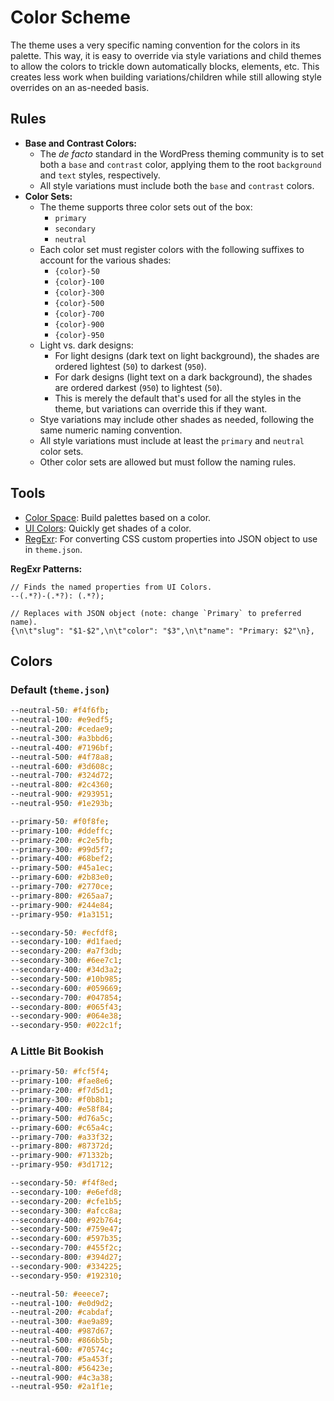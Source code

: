 # Color Scheme

The theme uses a very specific naming convention for the colors in its palette. This way, it is easy to override via style variations and child themes to allow the
colors to trickle down automatically blocks, elements, etc. This creates less work when building variations/children while still allowing style overrides on an as-needed basis.

## Rules

- **Base and Contrast Colors:**
	- The _de facto_ standard in the WordPress theming community is to set both a `base` and `contrast` color, applying them to the root `background` and `text` styles, respectively.
	- All style variations must include both the `base` and `contrast` colors.
- **Color Sets:**
	- The theme supports three color sets out of the box:
		- `primary`
		- `secondary`
		- `neutral`
	- Each color set must register colors with the following suffixes to account for the various shades:
		- `{color}-50`
		- `{color}-100`
		- `{color}-300`
		- `{color}-500`
		- `{color}-700`
		- `{color}-900`
		- `{color}-950`
	- Light vs. dark designs:
		- For light designs (dark text on light background), the shades are ordered lightest (`50`) to darkest (`950`).
		- For dark designs (light text on a dark background), the shades are ordered darkest (`950`) to lightest (`50`).
		- This is merely the default that's used for all the styles in the theme, but variations can override this if they want.
	- Stye variations may include other shades as needed, following the same numeric naming convention.
	- All style variations must include at least the `primary` and `neutral` color sets.
	- Other color sets are allowed but must follow the naming rules.

## Tools

- [Color Space](https://mycolor.space/): Build palettes based on a color.
- [UI Colors](https://uicolors.app/create): Quickly get shades of a color.
- [RegExr](https://regexr.com/): For converting CSS custom properties into JSON object to use in `theme.json`.

**RegExr Patterns:**

```
// Finds the named properties from UI Colors.
--(.*?)-(.*?): (.*?);

// Replaces with JSON object (note: change `Primary` to preferred name).
{\n\t"slug": "$1-$2",\n\t"color": "$3",\n\t"name": "Primary: $2"\n},
```

## Colors

### Default (`theme.json`)

```css
--neutral-50: #f4f6fb;
--neutral-100: #e9edf5;
--neutral-200: #cedae9;
--neutral-300: #a3bbd6;
--neutral-400: #7196bf;
--neutral-500: #4f78a8;
--neutral-600: #3d608c;
--neutral-700: #324d72;
--neutral-800: #2c4360;
--neutral-900: #293951;
--neutral-950: #1e293b;

--primary-50: #f0f8fe;
--primary-100: #ddeffc;
--primary-200: #c2e5fb;
--primary-300: #99d5f7;
--primary-400: #68bef2;
--primary-500: #45a1ec;
--primary-600: #2b83e0;
--primary-700: #2770ce;
--primary-800: #265aa7;
--primary-900: #244e84;
--primary-950: #1a3151;

--secondary-50: #ecfdf8;
--secondary-100: #d1faed;
--secondary-200: #a7f3db;
--secondary-300: #6ee7c1;
--secondary-400: #34d3a2;
--secondary-500: #10b985;
--secondary-600: #059669;
--secondary-700: #047854;
--secondary-800: #065f43;
--secondary-900: #064e38;
--secondary-950: #022c1f;
```

### A Little Bit Bookish

```css
--primary-50: #fcf5f4;
--primary-100: #fae8e6;
--primary-200: #f7d5d1;
--primary-300: #f0b8b1;
--primary-400: #e58f84;
--primary-500: #d76a5c;
--primary-600: #c65a4c;
--primary-700: #a33f32;
--primary-800: #87372d;
--primary-900: #71332b;
--primary-950: #3d1712;

--secondary-50: #f4f8ed;
--secondary-100: #e6efd8;
--secondary-200: #cfe1b5;
--secondary-300: #afcc8a;
--secondary-400: #92b764;
--secondary-500: #759e47;
--secondary-600: #597b35;
--secondary-700: #455f2c;
--secondary-800: #394d27;
--secondary-900: #334225;
--secondary-950: #192310;

--neutral-50: #eeece7;
--neutral-100: #e0d9d2;
--neutral-200: #cabdaf;
--neutral-300: #ae9a89;
--neutral-400: #987d67;
--neutral-500: #866b5b;
--neutral-600: #70574c;
--neutral-700: #5a453f;
--neutral-800: #56423e;
--neutral-900: #4c3a38;
--neutral-950: #2a1f1e;
```
